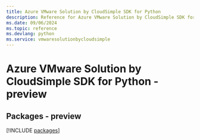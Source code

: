 ```yaml
---
title: Azure VMware Solution by CloudSimple SDK for Python
description: Reference for Azure VMware Solution by CloudSimple SDK for Python
ms.date: 09/06/2024
ms.topic: reference
ms.devlang: python
ms.service: vmwaresolutionbycloudsimple
---
```

# Azure VMware Solution by CloudSimple SDK for Python - preview
## Packages - preview
[!INCLUDE [packages](vmware-solution-by-cloudsimple-index.md)]
